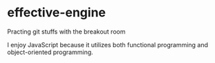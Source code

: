 # effective-engine
Practing git stuffs with the breakout room

I enjoy JavaScript because it utilizes both functional programming and object-oriented programming.
